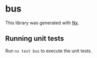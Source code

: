 # bus

This library was generated with [Nx](https://nx.dev).

## Running unit tests

Run `nx test bus` to execute the unit tests.
